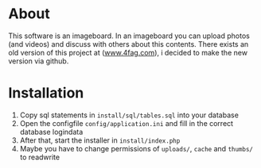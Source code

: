 # About
This software is an imageboard. In an imageboard you can upload photos (and videos) and 
discuss with others about this contents.
There exists an old version of this project at (www.4fag.com), i decided to make the new
version via github.

# Installation
1. Copy sql statements in `install/sql/tables.sql` into your database
2. Open the configfile `config/application.ini` and fill in the correct database logindata
3. After that, start the installer in `install/index.php`
4. Maybe you have to change permissions of `uploads/`, `cache` and `thumbs/` to readwrite